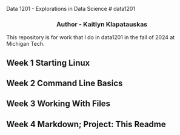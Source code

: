 Data 1201 - Explorations in Data Science # data1201
<h3 align="center">Author - Kaitlyn Klapatauskas</h3>
This repository is for work that I do in data1201 in the fall of 2024 at Michigan Tech.

Week 1
Starting Linux
-
Week 2
Command Line Basics
-
Week 3
Working With Files
-
Week 4
Markdown;
Project: This Readme
-



